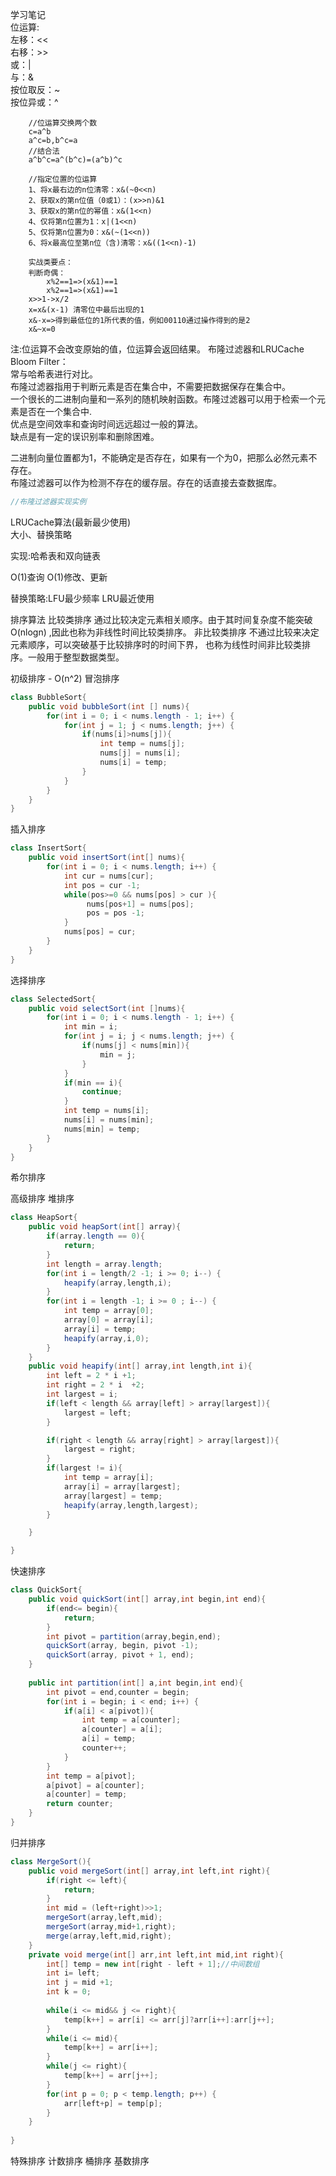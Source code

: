 学习笔记  
位运算:   
左移：<<  
右移：>>  
或：|  
与：&  
按位取反：~  
按位异或：^  
```
    //位运算交换两个数
    c=a^b
    a^c=b,b^c=a
    //结合法
    a^b^c=a^(b^c)=(a^b)^c

    //指定位置的位运算
    1、将x最右边的n位清零：x&(~0<<n)
    2、获取x的第n位值（0或1）：(x>>n)&1
    3、获取x的第n位的幂值：x&(1<<n)
    4、仅将第n位置为1：x|(1<<n)
    5、仅将第n位置为0：x&(~(1<<n))
    6、将x最高位至第n位（含)清零：x&((1<<n)-1)

    实战类要点：
    判断奇偶：
        x%2==1=>(x&1)==1 
        x%2==1=>(x&1)==1
    x>>1->x/2
    x=x&(x-1) 清零位中最后出现的1
    x&-x=>得到最低位的1所代表的值，例如00110通过操作得到的是2
    x&~x=0
```
注:位运算不会改变原始的值，位运算会返回结果。
布隆过滤器和LRUCache  
Bloom Filter：  
   常与哈希表进行对比。  
   布隆过滤器指用于判断元素是否在集合中，不需要把数据保存在集合中。  
   一个很长的二进制向量和一系列的随机映射函数。布隆过滤器可以用于检索一个元素是否在一个集合中.  
   优点是空间效率和查询时间远远超过一般的算法。  
   缺点是有一定的误识别率和删除困难。  
   
   二进制向量位置都为1，不能确定是否存在，如果有一个为0，把那么必然元素不存在。  
   布隆过滤器可以作为检测不存在的缓存层。存在的话直接去查数据库。 
```java
//布隆过滤器实现实例
``` 
LRUCache算法(最新最少使用)  
大小、替换策略

实现:哈希表和双向链表

O(1)查询
O(1)修改、更新

替换策略:LFU最少频率 LRU最近使用

排序算法
比较类排序
通过比较决定元素相关顺序。由于其时间复杂度不能突破O(nlogn)
,因此也称为非线性时间比较类排序。
非比较类排序
不通过比较来决定元素顺序，可以突破基于比较排序时的时间下界，
也称为线性时间非比较类排序。一般用于整型数据类型。

初级排序 - O(n^2)
冒泡排序
```java
class BubbleSort{
    public void bubbleSort(int [] nums){
        for(int i = 0; i < nums.length - 1; i++) {
            for(int j = 1; j < nums.length; j++) {
                if(nums[i]>nums[j]){
                    int temp = nums[j];
                    nums[j] = nums[i];
                    nums[i] = temp;
                }
            }
        }
    }
}

```
插入排序
```java
class InsertSort{
    public void insertSort(int[] nums){
        for(int i = 0; i < nums.length; i++) {
            int cur = nums[cur];
            int pos = cur -1;
            while(pos>=0 && nums[pos] > cur ){
                 nums[pos+1] = nums[pos];
                 pos = pos -1;
            }
            nums[pos] = cur;
        }
    }
}
```
选择排序
```java
class SelectedSort{
    public void selectSort(int []nums){
        for(int i = 0; i < nums.length - 1; i++) {
            int min = i;
            for(int j = i; j < nums.length; j++) {
                if(nums[j] < nums[min]){
                    min = j;
                }
            }
            if(min == i){
                continue;
            }
            int temp = nums[i];
            nums[i] = nums[min];
            nums[min] = temp;
        }   
    }
}
```


希尔排序

高级排序
堆排序
```java
class HeapSort{
    public void heapSort(int[] array){
        if(array.length == 0){
            return;
        }
        int length = array.length;
        for(int i = length/2 -1; i >= 0; i--) {
            heapify(array,length,i);
        }
        for(int i = length -1; i >= 0 ; i--) {
            int temp = array[0];
            array[0] = array[i];
            array[i] = temp;
            heapify(array,i,0);
        }
    }
    public void heapify(int[] array,int length,int i){
        int left = 2 * i +1;
        int right = 2 * i  +2;
        int largest = i;
        if(left < length && array[left] > array[largest]){
            largest = left;
        }

        if(right < length && array[right] > array[largest]){
            largest = right;
        }
        if(largest != i){
            int temp = array[i];
            array[i] = array[largest];
            array[largest] = temp;
            heapify(array,length,largest);
        }

    }

}
```
快速排序
```java
class QuickSort{
    public void quickSort(int[] array,int begin,int end){
        if(end<= begin){
            return;
        }
        int pivot = partition(array,begin,end);
        quickSort(array, begin, pivot -1);
        quickSort(array, pivot + 1, end);
    }
        
    public int partition(int[] a,int begin,int end){
        int pivot = end,counter = begin;
        for(int i = begin; i < end; i++) {
            if(a[i] < a[pivot]){
                int temp = a[counter];
                a[counter] = a[i];
                a[i] = temp;
                counter++;
            }
        }
        int temp = a[pivot];
        a[pivot] = a[counter];
        a[counter] = temp;
        return counter;
    }
}
```
归并排序 
```java
class MergeSort(){
    public void mergeSort(int[] array,int left,int right){
        if(right <= left){
            return;
        }
        int mid = (left+right)>>1;
        mergeSort(array,left,mid);
        mergeSort(array,mid+1,right);
        merge(array,left,mid,right);
    }
    private void merge(int[] arr,int left,int mid,int right){
        int[] temp = new int[right - left + 1];//中间数组
        int i= left;
        int j = mid +1;
        int k = 0;
    
        while(i <= mid&& j <= right){
            temp[k++] = arr[i] <= arr[j]?arr[i++]:arr[j++];
        }
        while(i <= mid){
            temp[k++] = arr[i++];
        }
        while(j <= right){
            temp[k++] = arr[j++];
        }
        for(int p = 0; p < temp.length; p++) {
            arr[left+p] = temp[p];
        }
    }   
    
}
```

特殊排序
计数排序
桶排序
基数排序